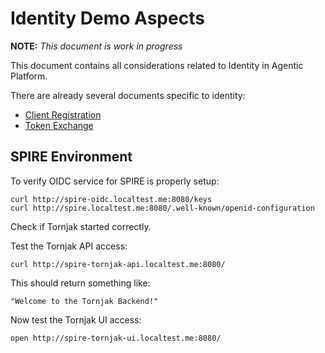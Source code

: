 # Identity Demo Aspects

**NOTE:** *This document is work in progress*

This document contains all considerations related to Identity in Agentic Platform.

There are already several documents specific to identity:

* [Client Registration](../kagenti/examples/identity/kagenti_client_registration/README.md)
* [Token Exchange](../kagenti/examples/identity/token_exchange.md)

## SPIRE Environment

To verify OIDC service for SPIRE is properly setup:

```shell
curl http://spire-oidc.localtest.me:8080/keys
curl http://spire.localtest.me:8080/.well-known/openid-configuration
```

Check if Tornjak started correctly.

Test the Tornjak API access:

```shell
curl http://spire-tornjak-api.localtest.me:8080/
```

This should return something like:

```console
"Welcome to the Tornjak Backend!"
```

Now test the Tornjak UI access:

```shell
open http://spire-tornjak-ui.localtest.me:8080/
```
